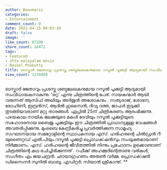 ```yaml
---
author: Beaumaris
categories:
- Entertainment
comment_count: 0
date: 2022-04-15 06:03:10
draft: false
image: ''
like_count: 87290
share_count: 16472
tags:
- Featured
- otta malayalam movie
- Rasool Pookutty
title: ഓസ്കാർ ജേതാവും പ്രശസ്ത ശബ്ദലേഖകനുമായ റസൂൽ പൂക്കുട്ടി ആദ്യമായി സംവിധായകനാകുന്നു
view_count: 1239409
---
```


ഓസ്കാർ ജേതാവും പ്രശസ്ത ശബ്ദലേഖകനുമായ റസൂൽ പൂക്കുട്ടി ആദ്യമായി സംവിധായകനാകുന്നു. 'ഒറ്റ' എന്നു ചിത്രത്തിന്റെ പേര്. നായകന്മാർ ആയി വരുന്നത് ആസിഫ് അലിയും അർജുൻ അശോകനും . സത്യരാജ്, ശോഭന, രോഹിണി, ഇന്ദ്രൻസ്, ആദിൽ ഹുസൈൻ, ദിവ്യ ദത്ത, ജാഫർ ഇടുക്കി തുടങ്ങിയവരാണ് മറ്റു താരങ്ങൾ. ഏപ്രിൽ 25ന് ചിത്രീകരണം ആരംഭിക്കുന്നു. പഴയകാല നായിക ജലജയുടെ മകൾ ദേവിയും റസൂൽ പൂക്കുട്ടിയുടെ സഹോദരനായ ബൈജു പൂക്കുട്ടിയും ഈ ചിത്രത്തിൽ പ്രാധാന്യമുള്ള വേഷങ്ങൾ അവതരിപ്പിക്കുന്നു. മുംബൈ കേന്ദ്രീകരിച്ചു പ്രവർത്തിക്കുന്ന സാമൂഹ്യ സംഘടനയായ സമറ്റോളിന്റെ സ്ഥാപകനായ എസ്. ഹരിഹരന്റെ ചിൽഡ്രൻ റീ യുണൈറ്റഡ് എൽ.പിയും റസൂൽ പൂക്കുട്ടി പ്രൊഡക്‌ഷൻസും സംയുക്തമായാണ് നിർമ്മാണം. എസ്. ഹരിഹരന്റെ ജീവിതത്തിൽ നിന്നും പ്രചോദനം ഉക്കൊണ്ടാണ് ചിത്രത്തിന്റെ കഥ രചിച്ചിരിക്കുന്നത് . റഫീക്ക് അഹമ്മദിന്റെതാണു വരികൾ, സംഗീതം എം ജയചന്ദ്രൻ. ഛായാഗ്രഹണം അരുൺ വർമ്മ. പ്രൊഡക്‌ഷൻ ഡിസൈനർ സുനിൽ ബാബു. എഡിറ്റർ: സിയാൻ ശ്രീകാന്ത്. **